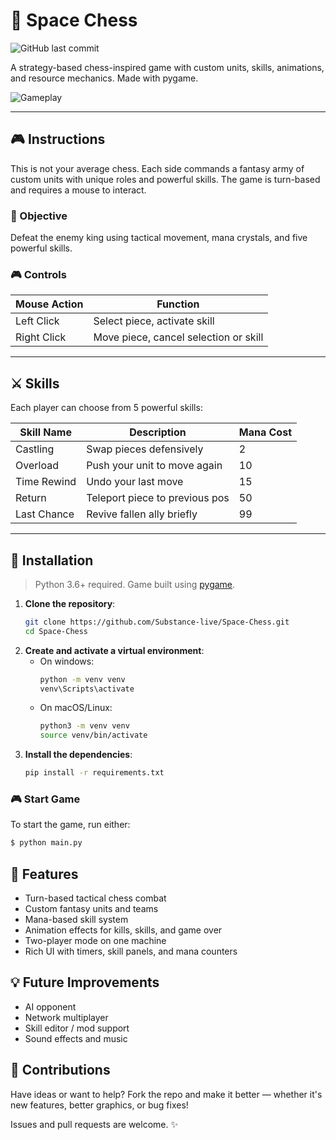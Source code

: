 # 🧠 Space Chess

![GitHub last commit](https://img.shields.io/github/last-commit/Substance-live/Space-Chess)

A strategy-based chess-inspired game with custom units, skills, animations, and resource mechanics. Made with pygame.

![Gameplay](assets/gameplay.gif)

---

## 🎮 Instructions

This is not your average chess. Each side commands a fantasy army of custom units with unique roles and powerful skills. The game is turn-based and requires a mouse to interact.

### 🧩 Objective
Defeat the enemy king using tactical movement, mana crystals, and five powerful skills.

### 🎮 Controls
| Mouse Action     | Function                              |
|------------------|---------------------------------------|
| Left Click       | Select piece, activate skill          |
| Right Click      | Move piece, cancel selection or skill |

---

## ⚔️ Skills

Each player can choose from 5 powerful skills:

| Skill Name         | Description                 | Mana Cost |
|--------------------|-----------------------------|-----------|
| Castling           | Swap pieces defensively     | 2         |
| Overload           | Push your unit to move again| 10        |
| Time Rewind        | Undo your last move         | 15        |
| Return             | Teleport piece to previous pos| 50      |
| Last Chance        | Revive fallen ally briefly  | 99        |

---

## 🧪 Installation

> Python 3.6+ required. Game built using [pygame](https://www.pygame.org/).

1. **Clone the repository**:
   ```bash
   git clone https://github.com/Substance-live/Space-Chess.git
   cd Space-Chess
   ```
2. **Create and activate a virtual environment**:
   * On windows:
     ```bash
     python -m venv venv
     venv\Scripts\activate
     ```
   * On macOS/Linux:
     ```bash
     python3 -m venv venv
     source venv/bin/activate
     ```
3. **Install the dependencies**:
   ```bash
   pip install -r requirements.txt
   ```
   
### 🎮 Start Game
To start the game, run either:
```bash
$ python main.py
```

## 🧠 Features
* Turn-based tactical chess combat
* Custom fantasy units and teams
* Mana-based skill system
* Animation effects for kills, skills, and game over
* Two-player mode on one machine
* Rich UI with timers, skill panels, and mana counters

## 💡 Future Improvements
- AI opponent
- Network multiplayer
- Skill editor / mod support
- Sound effects and music

## 🤝 Contributions
Have ideas or want to help? Fork the repo and make it better — whether it's new features, better graphics, or bug fixes!

Issues and pull requests are welcome. ✨
